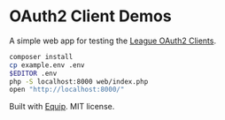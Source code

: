 # OAuth2 Client Demos

A simple web app for testing the [League OAuth2 Clients](https://github.com/thephpleague/oauth2-client).

```bash
composer install
cp example.env .env
$EDITOR .env
php -S localhost:8000 web/index.php
open "http://localhost:8000/"
```

Built with [Equip](https://github.com/equip/framework). MIT license.

